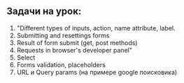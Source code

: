 ## Задачи на урок:

1. "Different types of inputs, action, name attribute, label.
2. Submitting and resettings forms
3. Result of form submit (get, post methods)
4. Requests in browser's developer panel"
5. Select
6. Forms validation, placeholders
7. URL и Query params (на примере google поисковика)
